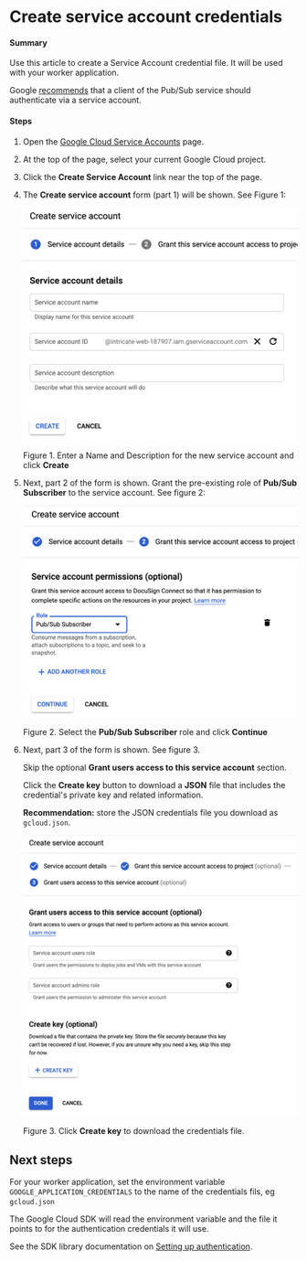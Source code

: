 # Create service account credentials

#### Summary
Use this article to create a
Service Account credential file. 
It will be used
with your worker application.

Google 
[recommends](https://cloud.google.com/pubsub/docs/authentication)
that a client of the Pub/Sub service should 
authenticate via a service account.

#### Steps
1. Open the 
   [Google Cloud Service Accounts](https://console.cloud.google.com/iam-admin/serviceaccounts)
   page.
1. At the top of the page, select your current Google 
   Cloud project.
1. Click the **Create Service Account** link near the top
   of the page.
1. The **Create service account** form (part 1) will
   be shown. See Figure 1:

   ![Create service account](14._create_worker_svc_account_1.png)
   
   Figure 1. Enter a Name and Description for the new
   service account and click **Create**

1. Next, part 2 of the form is shown. Grant the pre-existing 
   role of **Pub/Sub Subscriber** to the service account.
   See figure 2:    

   ![Add role](14._create_worker_svc_account_2.png)
   
   Figure 2. Select the **Pub/Sub Subscriber** role and 
   click **Continue**

1. Next, part 3 of the form is shown. See figure 3.

   Skip the optional 
   **Grant users access to this service account** section.

   Click the **Create key** button to download a 
   **JSON** file that includes the credential's 
   private key and related information.

   **Recommendation:** store the JSON credentials file
   you download as `gcloud.json`.
   
   ![Download key](14._create_worker_svc_account_3.png)

   Figure 3. Click **Create key** to download the credentials
   file.

## Next steps

For your worker application, set the 
environment variable `GOOGLE_APPLICATION_CREDENTIALS`
to the name of the credentials fils, eg `gcloud.json`

The Google Cloud SDK will read the environment
variable and the file it points to for the authentication
credentials it will use.

See the SDK library documentation on 
[Setting up authentication](https://cloud.google.com/pubsub/docs/reference/libraries#setting_up_authentication).